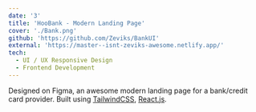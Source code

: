 ```yaml
---
date: '3'
title: 'HooBank - Modern Landing Page'
cover: './Bank.png'
github: 'https://github.com/Zeviks/BankUI'
external: 'https://master--isnt-zeviks-awesome.netlify.app/'
tech:
  - UI / UX Responsive Design
  - Frontend Development
---
```


Designed on Figma, an awesome modern landing page for a bank/credit card provider. Built using [TailwindCSS](), [React.js]().
